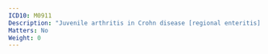 ```yaml
---
ICD10: M0911
Description: "Juvenile arthritis in Crohn disease [regional enteritis]: Shoulder region"
Matters: No
Weight: 0
---
```


